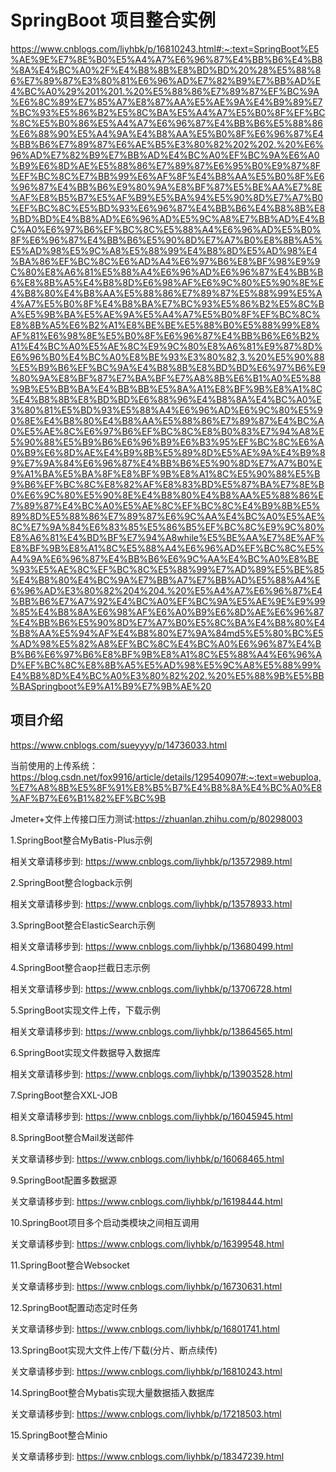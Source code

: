 # SpringBoot 项目整合实例
https://www.cnblogs.com/liyhbk/p/16810243.html#:~:text=SpringBoot%E5%AE%9E%E7%8E%B0%E5%A4%A7%E6%96%87%E4%BB%B6%E4%B8%8A%E4%BC%A0%2F%E4%B8%8B%E8%BD%BD%20%28%E5%88%86%E7%89%87%E3%80%81%E6%96%AD%E7%82%B9%E7%BB%AD%E4%BC%A0%29%201%201.%20%E5%88%86%E7%89%87%EF%BC%9A%E6%8C%89%E7%85%A7%E8%87%AA%E5%AE%9A%E4%B9%89%E7%BC%93%E5%86%B2%E5%8C%BA%E5%A4%A7%E5%B0%8F%EF%BC%8C%E5%B0%86%E5%A4%A7%E6%96%87%E4%BB%B6%E5%88%86%E6%88%90%E5%A4%9A%E4%B8%AA%E5%B0%8F%E6%96%87%E4%BB%B6%E7%89%87%E6%AE%B5%E3%80%82%202%202.%20%E6%96%AD%E7%82%B9%E7%BB%AD%E4%BC%A0%EF%BC%9A%E6%A0%B9%E6%8D%AE%E5%88%86%E7%89%87%E6%95%B0%E9%87%8F%EF%BC%8C%E7%BB%99%E6%AF%8F%E4%B8%AA%E5%B0%8F%E6%96%87%E4%BB%B6%E9%80%9A%E8%BF%87%E5%BE%AA%E7%8E%AF%E8%B5%B7%E5%AF%B9%E5%BA%94%E5%90%8D%E7%A7%B0%EF%BC%8C%E5%BD%93%E6%96%87%E4%BB%B6%E4%B8%8B%E8%BD%BD%E4%B8%AD%E6%96%AD%E5%9C%A8%E7%BB%AD%E4%BC%A0%E6%97%B6%EF%BC%8C%E5%88%A4%E6%96%AD%E5%B0%8F%E6%96%87%E4%BB%B6%E5%90%8D%E7%A7%B0%E8%8B%A5%E5%AD%98%E5%9C%A8%E5%88%99%E4%B8%8D%E5%AD%98%E4%BA%86%EF%BC%8C%E6%AD%A4%E6%97%B6%E8%BF%98%E9%9C%80%E8%A6%81%E5%88%A4%E6%96%AD%E6%96%87%E4%BB%B6%E8%8B%A5%E4%B8%8D%E6%98%AF%E6%9C%80%E5%90%8E%E4%B8%80%E4%B8%AA%E5%88%86%E7%89%87%E5%88%99%E5%A4%A7%E5%B0%8F%E4%B8%BA%E7%BC%93%E5%86%B2%E5%8C%BA%E5%9B%BA%E5%AE%9A%E5%A4%A7%E5%B0%8F%EF%BC%8C%E8%8B%A5%E6%B2%A1%E8%BE%BE%E5%88%B0%E5%88%99%E8%AF%81%E6%98%8E%E5%B0%8F%E6%96%87%E4%BB%B6%E6%B2%A1%E4%BC%A0%E5%AE%8C%E9%9C%80%E8%A6%81%E9%87%8D%E6%96%B0%E4%BC%A0%E8%BE%93%E3%80%82,3.%20%E5%90%88%E5%B9%B6%EF%BC%9A%E4%B8%8B%E8%BD%BD%E6%97%B6%E9%80%9A%E8%BF%87%E7%BA%BF%E7%A8%8B%E6%B1%A0%E5%88%9B%E5%BB%BA%E4%BB%BB%E5%8A%A1%E8%BF%9B%E8%A1%8C%E4%B8%8B%E8%BD%BD%E6%88%96%E4%B8%8A%E4%BC%A0%E3%80%81%E5%BD%93%E5%88%A4%E6%96%AD%E6%9C%80%E5%90%8E%E4%B8%80%E4%B8%AA%E5%88%86%E7%89%87%E4%BC%A0%E5%AE%8C%E6%97%B6%EF%BC%8C%E8%B0%83%E7%94%A8%E5%90%88%E5%B9%B6%E6%96%B9%E6%B3%95%EF%BC%8C%E6%A0%B9%E6%8D%AE%E4%B9%8B%E5%89%8D%E5%AE%9A%E4%B9%89%E7%9A%84%E6%96%87%E4%BB%B6%E5%90%8D%E7%A7%B0%E9%A1%BA%E5%BA%8F%E8%BF%9B%E8%A1%8C%E5%90%88%E5%B9%B6%EF%BC%8C%E8%82%AF%E8%83%BD%E5%87%BA%E7%8E%B0%E6%9C%80%E5%90%8E%E4%B8%80%E4%B8%AA%E5%88%86%E7%89%87%E4%BC%A0%E5%AE%8C%EF%BC%8C%E4%B9%8B%E5%89%8D%E5%88%86%E7%89%87%E6%9C%AA%E4%BC%A0%E5%AE%8C%E7%9A%84%E6%83%85%E5%86%B5%EF%BC%8C%E9%9C%80%E8%A6%81%E4%BD%BF%E7%94%A8while%E5%BE%AA%E7%8E%AF%E8%BF%9B%E8%A1%8C%E5%88%A4%E6%96%AD%EF%BC%8C%E5%A4%9A%E6%96%87%E4%BB%B6%E6%9C%AA%E4%BC%A0%E8%BE%93%E5%AE%8C%EF%BC%8C%E5%88%99%E7%AD%89%E5%BE%85%E4%B8%80%E4%BC%9A%E7%BB%A7%E7%BB%AD%E5%88%A4%E6%96%AD%E3%80%82%204%204.%20%E5%A4%A7%E6%96%87%E4%BB%B6%E7%A7%92%E4%BC%A0%EF%BC%9A%E5%AE%9E%E9%99%85%E4%B8%8A%E6%98%AF%E6%A0%B9%E6%8D%AE%E6%96%87%E4%BB%B6%E5%90%8D%E7%A7%B0%E5%8C%BA%E4%B8%80%E4%B8%AA%E5%94%AF%E4%B8%80%E7%9A%84md5%E5%80%BC%E5%AD%98%E5%82%A8%EF%BC%8C%E4%BC%A0%E6%96%87%E4%BB%B6%E6%97%B6%E8%BF%9B%E8%A1%8C%E5%88%A4%E6%96%AD%EF%BC%8C%E8%8B%A5%E5%AD%98%E5%9C%A8%E5%88%99%E4%B8%8D%E4%BC%A0%E3%80%82%202.%20%E5%88%9B%E5%BB%BASpringboot%E9%A1%B9%E7%9B%AE%20
## 项目介绍
https://www.cnblogs.com/sueyyyy/p/14736033.html

当前使用的上传系统：https://blog.csdn.net/fox9916/article/details/129540907#:~:text=webuploa,%E7%A8%8B%E5%8F%91%E8%B5%B7%E4%B8%8A%E4%BC%A0%E8%AF%B7%E6%B1%82%EF%BC%9B

Jmeter+文件上传接口压力测试:https://zhuanlan.zhihu.com/p/80298003

1.SpringBoot整合MyBatis-Plus示例

  相关文章请移步到: https://www.cnblogs.com/liyhbk/p/13572989.html

2.SpringBoot整合logback示例

  相关文章请移步到: https://www.cnblogs.com/liyhbk/p/13578933.html
  
3.SpringBoot整合ElasticSearch示例

  相关文章请移步到: https://www.cnblogs.com/liyhbk/p/13680499.html
  
4.SpringBoot整合aop拦截日志示例
 
   相关文章请移步到: https://www.cnblogs.com/liyhbk/p/13706728.html
   
5.SpringBoot实现文件上传，下载示例

  相关文章请移步到: https://www.cnblogs.com/liyhbk/p/13864565.html
  
6.SpringBoot实现文件数据导入数据库
  
   相关文章请移步到: https://www.cnblogs.com/liyhbk/p/13903528.html  
   
7.SpringBoot整合XXL-JOB
  
   相关文章请移步到: https://www.cnblogs.com/liyhbk/p/16045945.html
 
8.SpringBoot整合Mail发送邮件
   
   关文章请移步到: https://www.cnblogs.com/liyhbk/p/16068465.html 
   
9.SpringBoot配置多数据源
   
   关文章请移步到: https://www.cnblogs.com/liyhbk/p/16198444.html
   
10.SpringBoot项目多个启动类模块之间相互调用
   
   关文章请移步到: https://www.cnblogs.com/liyhbk/p/16399548.html
   
11.SpringBoot整合Websocket
   
   关文章请移步到: https://www.cnblogs.com/liyhbk/p/16730631.html

12.SpringBoot配置动态定时任务
   
   关文章请移步到: https://www.cnblogs.com/liyhbk/p/16801741.html

13.SpringBoot实现大文件上传/下载(分片、断点续传)
   
   关文章请移步到: https://www.cnblogs.com/liyhbk/p/16810243.html

14.SpringBoot整合Mybatis实现大量数据插入数据库
   
   关文章请移步到: https://www.cnblogs.com/liyhbk/p/17218503.html

15.SpringBoot整合Minio
   
   关文章请移步到: https://www.cnblogs.com/liyhbk/p/18347239.html
